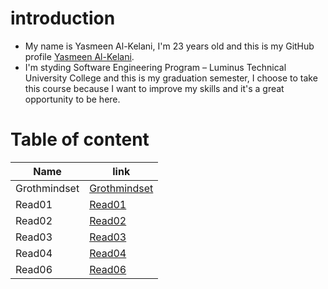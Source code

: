 # introduction
* My name is Yasmeen Al-Kelani, I'm 23 years old and this is my GitHub profile [Yasmeen Al-Kelani](https://github.com/YasmeenKelani).
* I'm styding Software Engineering Program – Luminus Technical University College and this is my graduation semester, I choose to take this course because I want to improve my skills and it's a great opportunity to be here. 
# Table of content 


Name | link
------------ | -------------
Grothmindset | [Grothmindset](https://yasmeenkelani.github.io/reading-notes/Grothmindset)
Read01 |[Read01](https://yasmeenkelani.github.io/reading-notes/Read01)
Read02 |[Read02](https://yasmeenkelani.github.io/reading-notes/Read02)
Read03 |[Read03](https://yasmeenkelani.github.io/reading-notes/Read03)
Read04 |[Read04](https://yasmeenkelani.github.io/reading-notes/Read04)
Read06 |[Read06](https://yasmeenkelani.github.io/reading-notes/Read06)